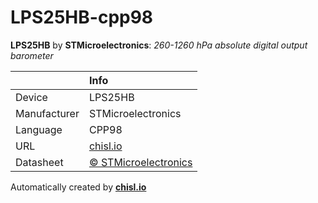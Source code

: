 # LPS25HB-cpp98

**LPS25HB** by **STMicroelectronics**: *260-1260 hPa absolute digital output barometer*

|              | Info                         |
|:-------------|:-----------------------------|
| Device       | LPS25HB                        |
| Manufacturer | STMicroelectronics |
| Language     | CPP98 |
| URL          | [chisl.io](https://chisl.io/v/LPS25HB?t=cpp&r=98) |
| Datasheet    | [&copy; STMicroelectronics](http://www.st.com/resource/en/datasheet/lps25hb.pdf) |

Automatically created by **[chisl.io](https://chisl.io)**
